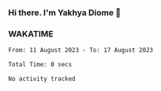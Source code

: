 ### Hi there. I'm Yakhya Diome 👋

### WAKATIME
<!--START_SECTION:waka-->

```txt
From: 11 August 2023 - To: 17 August 2023

Total Time: 0 secs

No activity tracked
```

<!--END_SECTION:waka-->
